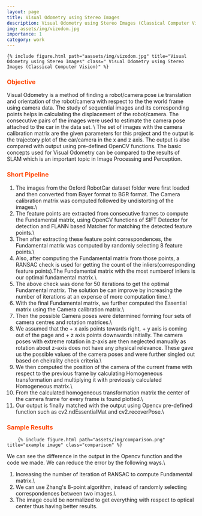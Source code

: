 ```yaml
---
layout: page
title: Visual Odometry using Stereo Images
description: Visual Odometry using Stereo Images (Classical Computer Vision)
img: assets/img/vizodom.jpg
importance: 1
category: work
---
```


    {% include figure.html path="aassets/img/vizodom.jpg" title="Visual Odometry using Stereo Images" class=" Visual Odometry using Stereo Images (Classical Computer Vision)" %}

<!-- ### <span style="color:#ff4703">Acknowledgements</span>

The project was part of my summer internship at [Vecna Robotics](https://www.vecnarobotics.com/) where I worked as a Research & Advanced Development intern. -->

### <span style="color:#ff4703">Objective</span>

Visual Odometry is a method of finding a robot/camera pose i.e translation and orientation of the robot/camera with respect to the the world frame using camera data. The study of sequential images and its corresponding points helps in calculating the displacement of the robot/camera. The consecutive pairs of the images were used to estimate the camera pose attached to the car in the data set. \\
The set of images with the camera calibration matrix are the given parameters for this project and the output is the trajectory plot of the car/camera in the x and z axis. The output is also compared with output using pre-defined OpenCV functions. The basic concepts used for Visual Odometry can be compared to the results of SLAM which is an important topic in Image Processing and Perception.

### <span style="color:#ff4703">Short Pipeline</span>

<div class="row justify-content-sm-center">

1. The images from the Oxford RobotCar dataset folder were first loaded and then converted from Bayer format to BGR format. The Camera calibration matrix was computed followed by undistorting of the images.\\
2. The feature points are extracted from consecutive frames to compute the Fundamental matrix, using OpenCV functions of SIFT Detector for detection and FLANN based Matcher for matching the detected feature points.\\
3. Then after extracting these feature point correspondences, the Fundamental matrix was computed by randomly selecting 8 feature points.\\
4. Also, after computing the Fundamental matrix from those points, a RANSAC check is used for getting the count of the inliers(corresponding feature points).The Fundamental matrix with the most numberof inliers is our optimal fundamental matrix.\\
5. The above check was done for 50 iterations to get the optimal Fundamental matrix. The solution be can improve by increasing the number of iterations at an expense of more computation time.\\
6. With the final Fundamental matrix, we further computed the Essential matrix using the Camera calibration matrix.\\
7. Then the possible Camera poses were determined forming four sets of camera centres and rotation matrices.\\
8. We assumed that the + x axis points towards right, + y axis is coming out of the page and + z axis points downwards initially. The camera poses with extreme rotation in z-axis are then neglected manually as rotation about z-axis does not have any physical relevance. These gave us the possible values of the camera poses and were further singled out based on cheirality check criteria.\\
9. We then computed the position of the camera of the current frame with respect to the previous frame by calculating Homogeneous transformation and multiplying it with previously calculated Homogeneous matrix.\\
10. From the calculated homogeneous transformation matrix the center of the camera frame for every frame is found plotted.\\
11. Our output is finally matched with the output using Opencv pre-defined function such as cv2.ndEssentialMat and cv2.recoverPose.\\

<!-- </div>
<div class="caption">
    <strong>Master-Slave Pipeline for Deployment.</strong> A video stream from the Pi Camera is chopped into images at regular intervals by a Slave Raspberry Pi 3B+. These images are sent to a Master Computer that publishes the image feed as a ROS topic. This is read by ORB-SLAM2's system which performs the necessary mapping and localization.
</div> -->

### <span style="color:#ff4703">Sample Results</span>

        {% include figure.html path="assets/img/comparison.png" title="example image" class="comparison" %}

We can see the difference in the output in the Opencv function and the code we made. We can
reduce the error by the following ways.\\

1. Increasing the number of iteration of RANSAC to compute Fundamental matrix.\\
2. We can use Zhang's 8-point algorithm, instead of randomly selecting correspondences between two images.\\
3. The image could be normalized to get everything with respect to optical center thus having better results.

<!-- <div class="row">
    <div class="col-sm mt-3 mt-md-0">
        {% include figure.html path="assets/img/project-1_orbslam/feats_new.png" title="example image" class="img-fluid rounded z-depth-1" %}
    </div>
</div>
<div class="caption">
    <strong>Results on sample indoor setting.</strong> Displayed from left to right: RViz windows of ORB-SLAM2 running on 1000, 1500, and 2000 sampled features respectively. Red dots represent detected ORB features, green lines show odometry of the ego-camera, blue envelopes show the pose of the ego-camera at equal time intervals.
</div> -->
